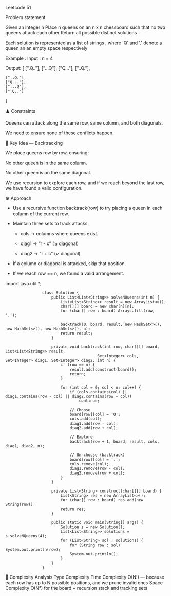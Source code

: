 Leetcode 51

Problem statement

Given an integer n
Place n queens on an n x n chessboard such that no two queens attack each other
Return all possible distinct solutions

Each solution is represented as a list of strings , where 'Q' and '.' denote a queen an an empty space respectively

Example :
Input : 
 n = 4

Output:
[
    [".Q.."],
    ["...Q"],
    ["Q..."],
    ["..Q."],

    ["..Q."],
    ["Q..."],
    ["...Q"],
    [".Q.."]
]

♟️ Constraints

Queens can attack along the same row, same column, and both diagonals.

We need to ensure none of these conflicts happen.


🧠 Key Idea — Backtracking

We place queens row by row, ensuring:

No other queen is in the same column.

No other queen is on the same diagonal.

We use recursion to explore each row, and if we reach beyond the last row, we have found a valid configuration.

⚙️ Approach

- Use a recursive function backtrack(row) to try placing a queen in each column of the current row.

- Maintain three sets to track attacks:

    - cols → columns where queens exist.

    - diag1 → “r - c” (↘ diagonal)

    - diag2 → “r + c” (↙ diagonal)

- If a column or diagonal is attacked, skip that position.

- If we reach row == n, we found a valid arrangement.

import java.util.*;

                    class Solution {
                        public List<List<String>> solveNQueens(int n) {
                            List<List<String>> result = new ArrayList<>();
                            char[][] board = new char[n][n];
                            for (char[] row : board) Arrays.fill(row, '.');

                            backtrack(0, board, result, new HashSet<>(), new HashSet<>(), new HashSet<>(), n);
                            return result;
                        }

                        private void backtrack(int row, char[][] board, List<List<String>> result,
                                            Set<Integer> cols, Set<Integer> diag1, Set<Integer> diag2, int n) {
                            if (row == n) {
                                result.add(construct(board));
                                return;
                            }

                            for (int col = 0; col < n; col++) {
                                if (cols.contains(col) || diag1.contains(row - col) || diag2.contains(row + col))
                                    continue;

                                // Choose
                                board[row][col] = 'Q';
                                cols.add(col);
                                diag1.add(row - col);
                                diag2.add(row + col);

                                // Explore
                                backtrack(row + 1, board, result, cols, diag1, diag2, n);

                                // Un-choose (backtrack)
                                board[row][col] = '.';
                                cols.remove(col);
                                diag1.remove(row - col);
                                diag2.remove(row + col);
                            }
                        }

                        private List<String> construct(char[][] board) {
                            List<String> res = new ArrayList<>();
                            for (char[] row : board) res.add(new String(row));
                            return res;
                        }

                        public static void main(String[] args) {
                            Solution s = new Solution();
                            List<List<String>> solutions = s.solveNQueens(4);
                            for (List<String> sol : solutions) {
                                for (String row : sol) System.out.println(row);
                                System.out.println();
                            }
                        }
                    }


🧮 Complexity Analysis
Type	Complexity
Time Complexity	O(N!) — because each row has up to N possible positions, and we prune invalid ones
Space Complexity	O(N²) for the board + recursion stack and tracking sets


